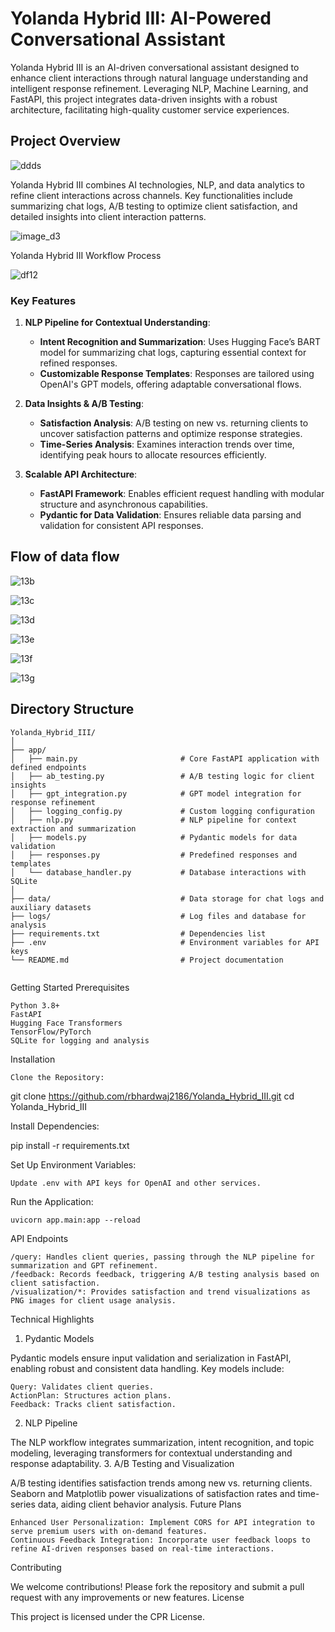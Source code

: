 # Yolanda Hybrid III: AI-Powered Conversational Assistant

Yolanda Hybrid III is an AI-driven conversational assistant designed to enhance client interactions through natural language understanding and intelligent response refinement. Leveraging NLP, Machine Learning, and FastAPI, this project integrates data-driven insights with a robust architecture, facilitating high-quality customer service experiences.

## Project Overview
![ddds](https://github.com/user-attachments/assets/84a15f48-79bb-489e-9671-788fd4c663dd)

Yolanda Hybrid III combines AI technologies, NLP, and data analytics to refine client interactions across channels. Key functionalities include summarizing chat logs, A/B testing to optimize client satisfaction, and detailed insights into client interaction patterns.

![image_d3](https://github.com/user-attachments/assets/736a0105-a514-4cbe-824f-7799ade01b63)

Yolanda Hybrid III Workflow Process

![df12](https://github.com/user-attachments/assets/18a79edf-37a9-42a3-82ec-4b8db27ad50c)


### Key Features

1. **NLP Pipeline for Contextual Understanding**:
   - **Intent Recognition and Summarization**: Uses Hugging Face’s BART model for summarizing chat logs, capturing essential context for refined responses.
   - **Customizable Response Templates**: Responses are tailored using OpenAI's GPT models, offering adaptable conversational flows.

2. **Data Insights & A/B Testing**:
   - **Satisfaction Analysis**: A/B testing on new vs. returning clients to uncover satisfaction patterns and optimize response strategies.
   - **Time-Series Analysis**: Examines interaction trends over time, identifying peak hours to allocate resources efficiently.

3. **Scalable API Architecture**:
   - **FastAPI Framework**: Enables efficient request handling with modular structure and asynchronous capabilities.
   - **Pydantic for Data Validation**: Ensures reliable data parsing and validation for consistent API responses.

  ## Flow of data flow

  ![13b](https://github.com/user-attachments/assets/21f13cc0-5523-4c1c-aaba-097655bc0fac)


  
  ![13c](https://github.com/user-attachments/assets/e1597502-e789-4f2a-850a-18d86a849e2a)
  

  
  ![13d](https://github.com/user-attachments/assets/559b0496-a0a8-4e6b-a481-3eee01f7716c)



  ![13e](https://github.com/user-attachments/assets/789cdf46-b65e-4c7c-854e-5a49f5819bc9)


  
  ![13f](https://github.com/user-attachments/assets/5b52a747-3e13-46ab-b4e3-f42afda22f83)



  
  ![13g](https://github.com/user-attachments/assets/0f3c0f61-05d3-4645-a8ff-896b7f61bc61)


## Directory Structure

```plaintext
Yolanda_Hybrid_III/
│
├── app/
│   ├── main.py                       # Core FastAPI application with defined endpoints
│   ├── ab_testing.py                 # A/B testing logic for client insights
│   ├── gpt_integration.py            # GPT model integration for response refinement
│   ├── logging_config.py             # Custom logging configuration
│   ├── nlp.py                        # NLP pipeline for context extraction and summarization
│   ├── models.py                     # Pydantic models for data validation
│   ├── responses.py                  # Predefined responses and templates
│   └── database_handler.py           # Database interactions with SQLite
│
├── data/                             # Data storage for chat logs and auxiliary datasets
├── logs/                             # Log files and database for analysis
├── requirements.txt                  # Dependencies list
├── .env                              # Environment variables for API keys
└── README.md                         # Project documentation


```

Getting Started
Prerequisites

    Python 3.8+
    FastAPI
    Hugging Face Transformers
    TensorFlow/PyTorch
    SQLite for logging and analysis

Installation

    Clone the Repository:

git clone https://github.com/rbhardwaj2186/Yolanda_Hybrid_III.git
cd Yolanda_Hybrid_III

Install Dependencies:

pip install -r requirements.txt

Set Up Environment Variables:

    Update .env with API keys for OpenAI and other services.

Run the Application:

    uvicorn app.main:app --reload

API Endpoints

    /query: Handles client queries, passing through the NLP pipeline for summarization and GPT refinement.
    /feedback: Records feedback, triggering A/B testing analysis based on client satisfaction.
    /visualization/*: Provides satisfaction and trend visualizations as PNG images for client usage analysis.

Technical Highlights
1. Pydantic Models

Pydantic models ensure input validation and serialization in FastAPI, enabling robust and consistent data handling. Key models include:

    Query: Validates client queries.
    ActionPlan: Structures action plans.
    Feedback: Tracks client satisfaction.

2. NLP Pipeline

The NLP workflow integrates summarization, intent recognition, and topic modeling, leveraging transformers for contextual understanding and response adaptability.
3. A/B Testing and Visualization

A/B testing identifies satisfaction trends among new vs. returning clients. Seaborn and Matplotlib power visualizations of satisfaction rates and time-series data, aiding client behavior analysis.
Future Plans

    Enhanced User Personalization: Implement CORS for API integration to serve premium users with on-demand features.
    Continuous Feedback Integration: Incorporate user feedback loops to refine AI-driven responses based on real-time interactions.

Contributing

We welcome contributions! Please fork the repository and submit a pull request with any improvements or new features.
License

This project is licensed under the CPR License.
